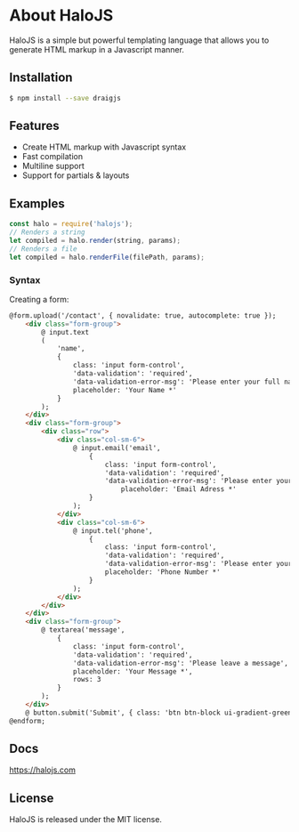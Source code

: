 # About HaloJS
HaloJS is a simple but powerful templating language that allows you to generate HTML markup in a Javascript manner.

## Installation
```bash
$ npm install --save draigjs
```
## Features
 * Create HTML markup with Javascript syntax
 * Fast compilation 
 * Multiline support
 * Support for partials & layouts

## Examples

```javascript
const halo = require('halojs');
// Renders a string
let compiled = halo.render(string, params);
// Renders a file
let compiled = halo.renderFile(filePath, params);
```

### Syntax
Creating a form:
```html
@form.upload('/contact', { novalidate: true, autocomplete: true });
    <div class="form-group">
        @ input.text
        (
            'name', 
            { 
                class: 'input form-control', 
                'data-validation': 'required', 
                'data-validation-error-msg': 'Please enter your full name', 
                placeholder: 'Your Name *'
            }
        );
    </div>
    <div class="form-group">
        <div class="row">
            <div class="col-sm-6">
                @ input.email('email', 
                    { 
                        class: 'input form-control', 
                        'data-validation': 'required', 
                        'data-validation-error-msg': 'Please enter your email address',
                            placeholder: 'Email Adress *' 
                    }
                );
            </div>
            <div class="col-sm-6">
                @ input.tel('phone', 
                    { 
                        class: 'input form-control', 
                        'data-validation': 'required', 
                        'data-validation-error-msg': 'Please enter your phone number', 
                        placeholder: 'Phone Number *'
                    }
                );
            </div>
        </div>
    </div>
    <div class="form-group">
        @ textarea('message', 
            { 
                class: 'input form-control', 
                'data-validation': 'required', 
                'data-validation-error-msg': 'Please leave a message', 
                placeholder: 'Your Message *', 
                rows: 3 
            }
        );
    </div>
    @ button.submit('Submit', { class: 'btn btn-block ui-gradient-green shadow-md' });
@endform;
```
## Docs
https://halojs.com

## License
HaloJS is released under the MIT license.